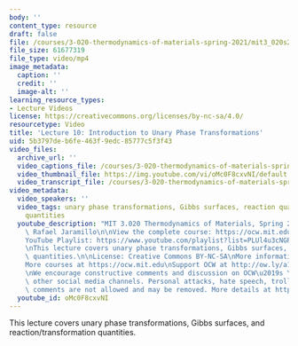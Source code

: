 ```yaml
---
body: ''
content_type: resource
draft: false
file: /courses/3-020-thermodynamics-of-materials-spring-2021/mit3_020s21_lecture_10_1080p_v2_360p_16_9.mp4
file_size: 61677319
file_type: video/mp4
image_metadata:
  caption: ''
  credit: ''
  image-alt: ''
learning_resource_types:
- Lecture Videos
license: https://creativecommons.org/licenses/by-nc-sa/4.0/
resourcetype: Video
title: 'Lecture 10: Introduction to Unary Phase Transformations'
uid: 5b3797de-b6fe-463f-9edc-85777c5f3f43
video_files:
  archive_url: ''
  video_captions_file: /courses/3-020-thermodynamics-of-materials-spring-2021/mit3_020s21_lecture_10_1080p_v2_captions.vtt
  video_thumbnail_file: https://img.youtube.com/vi/oMc0F8cxvNI/default.jpg
  video_transcript_file: /courses/3-020-thermodynamics-of-materials-spring-2021/1Ttwtbsz3qQl3luI_MwnY2FDJ_3ri-5l9_transcript.pdf
video_metadata:
  video_speakers: ''
  video_tags: unary phase transformations, Gibbs surfaces, reaction quantities, transformation
    quantities
  youtube_description: "MIT 3.020 Thermodynamics of Materials, Spring 2021\nInstructor:\
    \ Rafael Jaramillo\n\nView the complete course: https://ocw.mit.edu/courses/3-020-thermodynamics-of-materials-spring-2021/\n\
    YouTube Playlist: https://www.youtube.com/playlist?list=PLUl4u3cNGP61g-yRbJz4ghFPJLiok1HxX\n\
    \nThis lecture covers unary phase transformations, Gibbs surfaces, and reaction/transformation\
    \ quantities.\n\nLicense: Creative Commons BY-NC-SA\nMore information at https://ocw.mit.edu/terms\n\
    More courses at https://ocw.mit.edu\nSupport OCW at http://ow.ly/a1If50zVRlQ\n\
    \nWe encourage constructive comments and discussion on OCW\u2019s YouTube and\
    \ other social media channels. Personal attacks, hate speech, trolling, and inappropriate\
    \ comments are not allowed and may be removed. More details at https://ocw.mit.edu/comments."
  youtube_id: oMc0F8cxvNI
---
```

This lecture covers unary phase transformations, Gibbs surfaces, and reaction/transformation quantities.